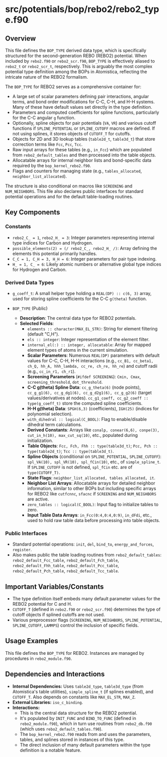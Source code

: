 # src/potentials/bop/rebo2/rebo2_type.f90

## Overview

This file defines the `BOP_TYPE` derived data type, which is specifically structured for the second-generation REBO (REBO2) potential. When included by `rebo2.f90` or `rebo2_scr.f90`, `BOP_TYPE` is effectively aliased to `rebo2_t` or `rebo2_scr_t`, respectively. This is arguably the most complex potential type definition among the BOPs in Atomistica, reflecting the intricate nature of the REBO2 formalism.

The `BOP_TYPE` for REBO2 serves as a comprehensive container for:
*   A large set of scalar parameters defining pair interactions, angular terms, and bond order modifications for C-C, C-H, and H-H systems. Many of these have default values set directly in the type definition.
*   Parameters and computed coefficients for spline functions, particularly for the C-C angular `g` function.
*   Optionally, spline objects for pair potentials (`VA`, `VR`) and various cutoff functions if `SPLINE_POTENTIAL` or `SPLINE_CUTOFF` macros are defined. If not using splines, it stores objects of `CUTOFF_T` for cutoffs.
*   Objects for 2D and 3D lookup tables (`table2d_t`, `table3d_t`) that store correction terms like `Fcc`, `Pcc`, `Tcc`.
*   Raw input arrays for these tables (e.g., `in_Fcc`) which are populated from `rebo2_default_tables` and then processed into the table objects.
*   Allocatable arrays for internal neighbor lists and bond-specific data required by the `bop_kernel_rebo2.f90`.
*   Flags and counters for managing state (e.g., `tables_allocated`, `neighbor_list_allocated`).

The structure is also conditional on macros like `SCREENING` and `NUM_NEIGHBORS`. This file also declares public interfaces for standard potential operations and for the default table-loading routines.

## Key Components

### Constants
*   `rebo2_C_ = 1`, `rebo2_H_ = 3`: Integer parameters representing internal type indices for Carbon and Hydrogen.
*   `possible_elements(2) = (/ rebo2_C_, rebo2_H_ /)`: Array defining the elements this potential primarily handles.
*   `C_C = 1, C_H = 3, H_H = 6`: Integer parameters for pair type indexing.
*   `H_ = 1, C_ = 6`: Likely atomic numbers or alternative global type indices for Hydrogen and Carbon.

### Derived Data Types
*   `g_coeff_t`: A small helper type holding a `REAL(DP) :: c(6, 3)` array, used for storing spline coefficients for the C-C `g(theta)` function.

*   `BOP_TYPE` (Public)
    *   **Description**: The central data type for REBO2 potentials.
    *   **Selected Fields**:
        *   `elements :: character(MAX_EL_STR)`: String for element filtering (default "C,H").
        *   `els :: integer`: Integer representation of the element filter.
        *   `internal_el(:) :: integer, allocatable`: Array for mapped element types of atoms in the current simulation.
        *   **Scalar Parameters**: Numerous `REAL(DP)` parameters with default values for C-C, C-H, H-H interactions (e.g., `cc_B1, cc_beta1, ch_Q, hh_A, hhh_lambda, cc_re, ch_re, hh_re`) and cutoff radii (e.g., `cc_in_r1, ch_r1`).
        *   **Screening Parameters** (`#ifdef SCREENING`): `Cmin, Cmax`, `screening_threshold`, `dot_threshold`.
        *   **C-C g(theta) Spline Data**: `cc_g_theta(6)` (node points), `cc_g_g1(6), cc_g_dg1(6), cc_g_d2g1(6), cc_g_g2(6)` (target values/derivatives at nodes). `cc_g1_coeff, cc_g2_coeff :: type(g_coeff_t)` store the computed spline coefficients.
        *   **H-H g(theta) Data**: `SPGH(6,3)` (coefficients), `IGH(25)` (indices for polynomial selection).
        *   `with_dihedral :: logical(C_BOOL)`: Flag to enable/disable dihedral term calculations.
        *   **Derived Constants**: Arrays like `conalp, conear(6,6), conpe(3), cut_in_h(10), max_cut_sq(10)`, etc., populated during initialization.
        *   **Table Objects**: `Fcc, Fch, Fhh :: type(table3d_t)`; `Pcc, Pch :: type(table2d_t)`; `Tcc :: type(table3d_t)`.
        *   **Spline Objects** (conditional on `SPLINE_POTENTIAL`, `SPLINE_CUTOFF`): `spl_VA(10), spl_VR(10), spl_fCin(10)`, etc., of `simple_spline_t`. If `SPLINE_CUTOFF` is not defined, `spl_fCin` etc. are of `type(CUTOFF_T)`.
        *   **State Flags**: `neighbor_list_allocated, tables_allocated, it`.
        *   **Neighbor List Arrays**: Allocatable arrays for detailed neighbor information, similar to other BOPs but including specific arrays for REBO2 like `cutfcnnc`, `sfacnc` if `SCREENING` and `NUM_NEIGHBORS` are active.
        *   `zero_tables :: logical(C_BOOL)`: Input flag to initialize tables to zero.
        *   **Input Table Data Arrays**: `in_Fcc(0:4,0:4,0:9)`, `in_dFdi`, etc., used to hold raw table data before processing into table objects.

### Public Interfaces
*   Standard potential operations: `init`, `del`, `bind_to`, `energy_and_forces`, `register`.
*   Also makes public the table loading routines from `rebo2_default_tables`: `rebo2_default_Fcc_table`, `rebo2_default_Fch_table`, `rebo2_default_Fhh_table`, `rebo2_default_Pcc_table`, `rebo2_default_Pch_table`, `rebo2_default_Tcc_table`.

## Important Variables/Constants
*   The type definition itself embeds many default parameter values for the REBO2 potential for C and H.
*   `CUTOFF_T` (defined in `rebo2.f90` or `rebo2_scr.f90`) determines the type of cutoff objects if splined cutoffs are not used.
*   Various preprocessor flags (`SCREENING`, `NUM_NEIGHBORS`, `SPLINE_POTENTIAL`, `SPLINE_CUTOFF`, `LAMMPS`) control the inclusion of specific fields.

## Usage Examples
This file defines the `BOP_TYPE` for REBO2. Instances are managed by procedures in `rebo2_module.f90`.

## Dependencies and Interactions
*   **Internal Dependencies:** Uses `table2d_type`, `table3d_type` (from Atomistica's table utilities), `simple_spline_t` (if splines enabled), and `CUTOFF_T`. Also depends on constants like `MAX_EL_STR`, `MAX_Z`.
*   **External Libraries:** `iso_c_binding`.
*   **Interactions:**
    *   This is the central data structure for the REBO2 potential.
    *   It's populated by `INIT_FUNC` and `BIND_TO_FUNC` (defined in `rebo2_module.f90`), which in turn use routines from `rebo2_db.f90` (which uses `rebo2_default_tables.f90`).
    *   The `bop_kernel_rebo2.f90` reads from and uses the parameters, tables, and splines stored in instances of this type.
    *   The direct inclusion of many default parameters within the type definition is a notable feature.
```
